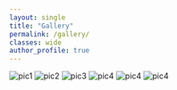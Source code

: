```yaml
---
layout: single
title: "Gallery"
permalink: /gallery/
classes: wide
author_profile: true
---
```


<div class="gallery-grid">
  <img src="{{ 'images/3AFA8274-C059-4783-AD7C-F45073F38A92.jpg' | relative_url }}" alt="pic1">
  <img src="{{ 'images/9AFFA20C-DD24-484F-AB8A-145C1C7A0766.jpg' | relative_url }}" alt="pic2">
  <img src="{{ 'images/CER_4969.jpg' | relative_url }}" alt="pic3">
  <img src="{{ 'images/CP MTB XCO Ostrava 2025 web1_52.jpg'| | relative_url }}" alt="pic4">
  <img src="{{ 'images/DSC04938(1).jpeg'| | relative_url }}" alt="pic4">
  <img src="{{ 'images/DSC05196.jpeg'| | relative_url }}" alt="pic4">

  <!-- add more as needed -->
</div>
